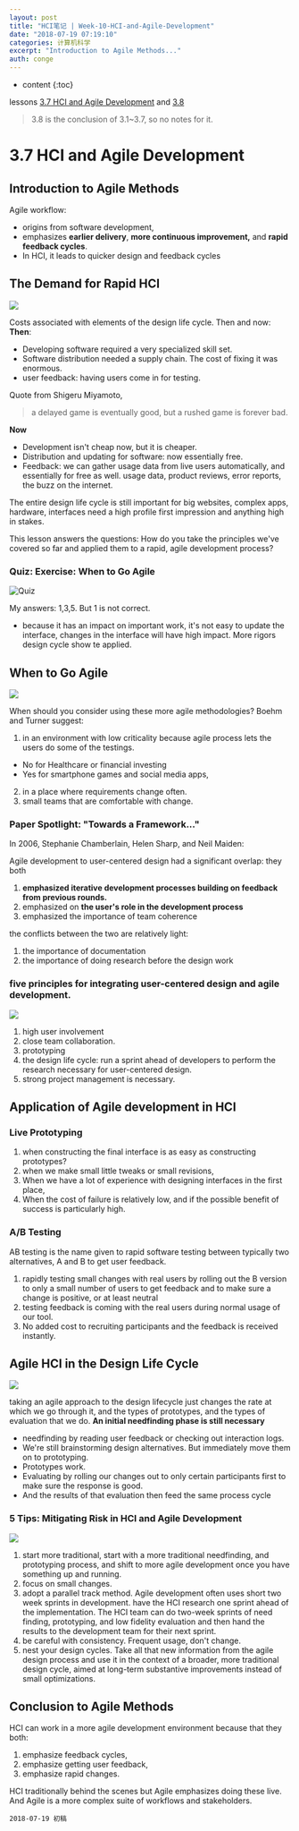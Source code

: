 ```yaml
---
layout: post
title: "HCI笔记 | Week-10-HCI-and-Agile-Development"
date: "2018-07-19 07:19:10"
categories: 计算机科学
excerpt: "Introduction to Agile Methods..."
auth: conge
---
```

* content
{:toc}

lessons [3.7 HCI and Agile Development](https://classroom.udacity.com/courses/ud400/lessons/9802732148/concepts/last-viewed) and [3.8](https://classroom.udacity.com/courses/ud400/lessons/9836200517/concepts/last-viewed)

> 3.8 is the conclusion of 3.1~3.7, so no notes for it.

# 3.7 HCI and Agile Development

## Introduction to Agile Methods

Agile workflow: 
* origins from software development, 
* emphasizes __earlier delivery__, __more continuous improvement,__ and __rapid feedback cycles__.
* In HCI, it leads to quicker design and feedback cycles

## The Demand for Rapid HCI

![](/assets/images/计算机科学/118382-58e20f37d71d04f6.png)

 Costs associated with elements of the design life cycle. Then and now:
__Then__:
* Developing software required a very specialized skill set. 
* Software distribution needed a supply chain. The cost of fixing it was enormous. 
* user feedback:  having users come in for testing. 

Quote from Shigeru Miyamoto,
> a delayed game is eventually good, but a rushed game is forever bad. 

__Now__
* Development isn't cheap now, but it is cheaper.
* Distribution and updating for software: now essentially free. 
* Feedback: we can gather usage data from live users automatically, and essentially for free as well. usage data, product reviews, error reports, the buzz on the internet.

The entire design life cycle is still important for big websites, complex apps, hardware, interfaces need a high profile first impression and anything high in stakes. 

This lesson answers the questions: How do you take the principles we've covered so far and applied them to a rapid, agile development process?

### Quiz: Exercise: When to Go Agile

![Quiz](/assets/images/计算机科学/118382-6a74ab2e5795eefe.png)

My answers: 1,3,5. But 1 is not correct.
* because it has an impact on important work, it's not easy to update the interface, changes in the interface will have high impact. More rigors design cycle show te applied.

## When to Go Agile

![](/assets/images/计算机科学/118382-d5d45463c9aaf1ab.png)

When should you consider using these more agile methodologies? Boehm and Turner suggest:
1. in an environment with low criticality because agile process lets the users do some of the testings. 
  * No for Healthcare or financial investing 
  * Yes for smartphone games and social media apps, 
2. in a place where requirements change often. 
3. small teams that are comfortable with change. 

### Paper Spotlight: "Towards a Framework..."

In 2006, Stephanie Chamberlain, Helen Sharp, and Neil Maiden:

Agile development to user-centered design had a significant overlap: they both 
1. **emphasized iterative development processes building on feedback from previous rounds.**
2. emphasized on **the user's role in the development process**
3. emphasized the importance of team coherence

the conflicts between the two are relatively light:
1. the importance of documentation 
2. the importance of doing research before the design work

### five principles for integrating user-centered design and agile development. 

![](/assets/images/计算机科学/118382-192b7b3c4d12bc48.png)

1. high user involvement 
2. close team collaboration. 
3. prototyping 
4. the design life cycle: run a sprint ahead of developers to perform the research necessary for user-centered design. 
5. strong project management is necessary.

## Application of Agile development in HCI

### Live Prototyping

1. when constructing the final interface is as easy as constructing prototypes? 
2. when we make small little tweaks or small revisions, 
3. When we have a lot of experience with designing interfaces in the first place,
4. When the cost of failure is relatively low, and if the possible benefit of success is particularly high.

### A/B Testing

AB testing is the name given to rapid software testing between typically two alternatives, A and B to get user feedback.
1. rapidly testing small changes with real users by rolling out the B version to only a small number of users to get feedback and to make sure a change is positive, or at least neutral
2. testing feedback is coming with the real users during normal usage of our tool. 
3. No added cost to recruiting participants and the feedback is received instantly. 

## Agile HCI in the Design Life Cycle
![](/assets/images/计算机科学/118382-fc96dee0763e5026.png)

taking an agile approach to the design lifecycle just changes the rate at which we go through it, and the types of prototypes, and the types of evaluation that we do.  **An initial needfinding phase is still necessary**

* needfinding by reading user feedback or checking out interaction logs. 
* We're still brainstorming design alternatives. But immediately move them on to prototyping. 
* Prototypes work. 
* Evaluating by rolling our changes out to only certain participants first to make sure the response is good. 
* And the results of that evaluation then feed the same process cycle

### 5 Tips: Mitigating Risk in HCI and Agile Development

![](/assets/images/计算机科学/118382-d5dd90deabae7ed7.png)

1. start more traditional, start with a more traditional needfinding, and prototyping process, and shift to more agile development once you have something up and running. 
2. focus on small changes. 
3. adopt a parallel track method. Agile development often uses short two week sprints in development. have the HCI research one sprint ahead of the implementation. The HCI team can do two-week sprints of need finding, prototyping, and low fidelity evaluation and then hand the results to the development team for their next sprint. 
4. be careful with consistency. Frequent usage, don't change.
5. nest your design cycles. Take all that new information from the agile design process and use it in the context of a broader, more traditional design cycle, aimed at long-term substantive improvements instead of small optimizations.

## Conclusion to Agile Methods

HCI can work in a more agile development environment because that  they both:
1. emphasize feedback cycles, 
2. emphasize getting user feedback, 
3. emphasize rapid changes. 

HCI traditionally behind the scenes but  Agile emphasizes doing these live.  And Agile is a more complex suite of workflows and stakeholders.

```
2018-07-19 初稿
```
